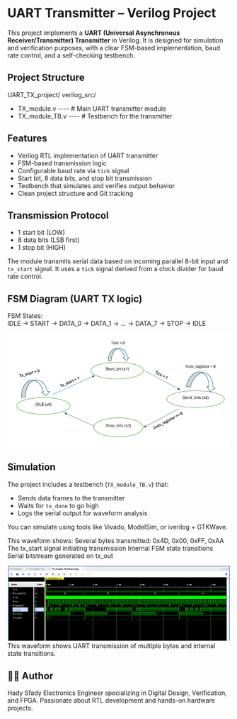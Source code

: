 # UART Transmitter – Verilog Project

This project implements a **UART (Universal Asynchronous Receiver/Transmitter) Transmitter** in Verilog. It is designed for simulation and verification purposes, with a clear FSM-based implementation, baud rate control, and a self-checking testbench.

## Project Structure

UART_TX_project/
verilog_src/
-   TX_module.v          ----  # Main UART transmitter module
-   TX_module_TB.v       ----  # Testbench for the transmitter


## Features

- Verilog RTL implementation of UART transmitter  
- FSM-based transmission logic  
- Configurable baud rate via `tick` signal  
- Start bit, 8 data bits, and stop bit transmission  
- Testbench that simulates and verifies output behavior  
- Clean project structure and Git tracking  

## Transmission Protocol

- 1 start bit (LOW)  
- 8 data bits (LSB first)  
- 1 stop bit (HIGH)  

The module transmits serial data based on incoming parallel 8-bit input and `tx_start` signal. It uses a `tick` signal derived from a clock divider for baud rate control.

## FSM Diagram (UART TX logic)

FSM States:  
IDLE → START → DATA_0 → DATA_1 → ... → DATA_7 → STOP → IDLE

![FSM UART TX](./img/FSM.png)

## Simulation

The project includes a testbench (`TX_module_TB.v`) that:  
- Sends data frames to the transmitter  
- Waits for `tx_done` to go high  
- Logs the serial output for waveform analysis  

You can simulate using tools like Vivado, ModelSim, or iverilog + GTKWave.


This waveform shows:
Several bytes transmitted: 0x4D, 0x00, 0xFF, 0xAA
The tx_start signal initiating transmission
Internal FSM state transitions
Serial bitstream generated on tx_out

![UART TX Simulation](./img/waveform.png)
This waveform shows UART transmission of multiple bytes and internal state transitions.

## 🧑‍💻 Author
Hady Sfady
Electronics Engineer specializing in Digital Design, Verification, and FPGA.
Passionate about RTL development and hands-on hardware projects.
